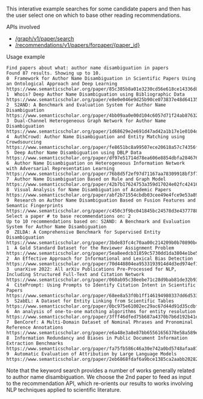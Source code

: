 This interative example searches for some candidate papers and 
then has the user select one on which to base other reading recommendations.

APIs involved
* [/graph/v1/paper/search](https://api.semanticscholar.org/api-docs/graph#tag/Paper-Data/operation/get_graph_get_paper_search)
* [/recommendations/v1/papers/forpaper/{paper_id}](https://api.semanticscholar.org/api-docs/recommendations#tag/Paper-Recommendations/operation/get_papers_for_paper)

Usage example

```
Find papers about what: author name disambiguation in papers
Found 87 results. Showing up to 10.
0  Framework for Author Name Disambiguation in Scientific Papers Using an Ontological Approach and Deep Learning https://www.semanticscholar.org/paper/85c385b8a01e3230cd56e618ce14336d8557132d
1  Whois? Deep Author Name Disambiguation using Bibliographic Data https://www.semanticscholar.org/paper/e8e0e046e9d25b90ce073837e48d64135bd09796
2  S2AND: A Benchmark and Evaluation System for Author Name Disambiguation https://www.semanticscholar.org/paper/4bb09aa0e00d104c6057d71f24ab876320286edb
3  Dual-Channel Heterogeneous Graph Network for Author Name Disambiguation https://www.semanticscholar.org/paper/1d68629e2e691d47ad42a1b17e1e0104df876f80
4  AuthCrowd: Author Name Disambiguation and Entity Matching using Crowdsourcing https://www.semanticscholar.org/paper/fe8651bc8a99507ece20618a57c74356f76de3a4
5  Deep Author Name Disambiguation using DBLP Data https://www.semanticscholar.org/paper/df97e51714d78ea606e8854dbfa2846766d98991
6  Author Name Disambiguation on Heterogeneous Information Network with Adversarial Representation Learning https://www.semanticscholar.org/paper/76b8d5f2ef97d71167aa78309918bf3f7d633c96
7  Author Name Disambiguation Based on Rule and Graph Model https://www.semanticscholar.org/paper/42b7b17624753a359d17024e02fc424161d2580c
8  Visual Analysis for Name Disambiguation of Academic Papers https://www.semanticscholar.org/paper/abf2b71554cbdb03cee49e4fce9e53a89b44e1b6
9  Research on Author Name Disambiguation Based on Fusion Features and Semantic Fingerprints https://www.semanticscholar.org/paper/c450c3f9bc041845bc24578d3e4377788d0cead0
Select a paper # to base recommendations on: 2
Up to 10 recommendations based on: S2AND: A Benchmark and Evaluation System for Author Name Disambiguation
0  ZELDA: A Comprehensive Benchmark for Supervised Entity Disambiguation https://www.semanticscholar.org/paper/3bde83fc4c70aa00c214209b0b70890b4610169c
1  A Gold Standard Dataset for the Reviewer Assignment Problem https://www.semanticscholar.org/paper/5ea8eedcb31859c5730dd1da3804e1be529ffabb
2  An Effective Approach for Informational and Lexical Bias Detection https://www.semanticscholar.org/paper/70d448804ea9533193914d4d3ed974ef1a551086
3  unarXive 2022: All arXiv Publications Pre-Processed for NLP, Including Structured Full-Text and Citation Network https://www.semanticscholar.org/paper/060ab95c38eebe71c28d9bab81de32b934a54f70
4  CitePrompt: Using Prompts to Identify Citation Intent in Scientific Papers https://www.semanticscholar.org/paper/68ee8a53f0b1ff146194980337dd6d533b17c59b
5  S2abEL: A Dataset for Entity Linking from Scientific Tables https://www.semanticscholar.org/paper/0bc975e61002ec29ac67d44d91d35cdbfc56982a
6  An analysis of one-to-one matching algorithms for entity resolution https://www.semanticscholar.org/paper/3fff46dfed75b687a4370b7b6d192b41e42585d9
7  BenCoref: A Multi-Domain Dataset of Nominal Phrases and Pronominal Reference Annotations https://www.semanticscholar.org/paper/e6a48e3a8e87bb65561656378e58a589e603526a
8  Information Redundancy and Biases in Public Document Information Extraction Benchmarks https://www.semanticscholar.org/paper/fa75fb586c46a30e742a0bd5748afaa875f30607
9  Automatic Evaluation of Attribution by Large Language Models https://www.semanticscholar.org/paper/2eb6868fdaf6a9bce1385ca2aabb20282c78a52f
```

Note that the keyword search provides a number of works generally related
to author name disambiguation. We choose the 2nd paper to feed as input
to the recommendation API, which re-orients our results to works involving  
NLP techniques applied to scientific literature.
